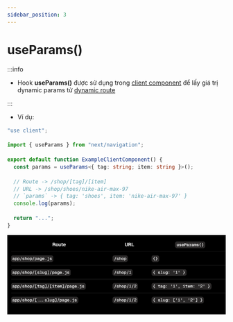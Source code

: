 ```yaml
---
sidebar_position: 3
---
```


# useParams()

:::info

- Hook **useParams()** được sử dụng trong [client component](../rendering#client-component) để lấy giá trị dynamic params từ [dynamic route](../routing/dynamic-route)

:::

- Ví dụ:

```ts title="app/shop/[tag]/[item]/page.tsx"
"use client";

import { useParams } from "next/navigation";

export default function ExampleClientComponent() {
  const params = useParams<{ tag: string; item: string }>();

  // Route -> /shop/[tag]/[item]
  // URL -> /shop/shoes/nike-air-max-97
  // `params` -> { tag: 'shoes', item: 'nike-air-max-97' }
  console.log(params);

  return "...";
}
```

![1724430639504](image/useParams/1724430639504.png)

